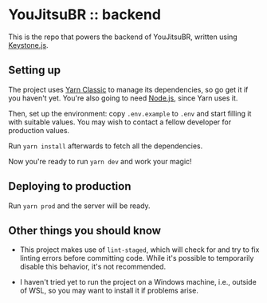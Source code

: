 # YouJitsuBR :: backend

This is the repo that powers the backend of YouJitsuBR, written
using [Keystone.js][1].

[1]: https://keystonejs.com/

## Setting up

The project uses [Yarn Classic][2] to manage its dependencies, so go get it if
you haven't yet. You're also going to need [Node.js][3], since Yarn uses it.

[2]: https://classic.yarnpkg.com/
[3]: https://nodejs.org/

Then, set up the environment: copy `.env.example` to `.env` and start filling it
with suitable values. You may wish to contact a fellow developer for
production values.

Run `yarn install` afterwards to fetch all the dependencies.

Now you're ready to run `yarn dev` and work your magic!

## Deploying to production

Run `yarn prod` and the server will be ready.

## Other things you should know

- This project makes use of `lint-staged`, which will check for and try to fix
  linting errors before committing code. While it's possible to temporarily
  disable this behavior, it's not recommended.

- I haven't tried yet to run the project on a Windows machine, i.e., outside of
  WSL, so you may want to install it if problems arise.
